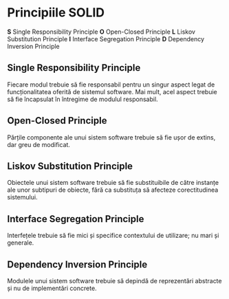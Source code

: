 # Principiile SOLID #

**S** Single Responsibility Principle
**O** Open-Closed Principle
**L** Liskov Substitution Principle
**I** Interface Segregation Principle
**D** Dependency Inversion Principle

## Single Responsibility Principle ##
Fiecare modul trebuie să fie responsabil pentru un singur aspect legat de funcționalitatea oferită de sistemul software. Mai mult, acel aspect trebuie să fie încapsulat în întregime de modulul responsabil.

## Open-Closed Principle ##
Părțile componente ale unui sistem software trebuie să fie ușor de extins, dar greu de modificat.

## Liskov Substitution Principle ##
Obiectele unui sistem software trebuie să fie substituibile de către instanțe ale unor subtipuri de obiecte, fără ca substituța să afecteze corectitudinea sistemului.

## Interface Segregation Principle ##
Interfețele trebuie să fie mici și specifice contextului de utilizare; nu mari și generale.

## Dependency Inversion Principle ##
Modulele unui sistem software trebuie să depindă de reprezentări abstracte și nu de implementări concrete.
